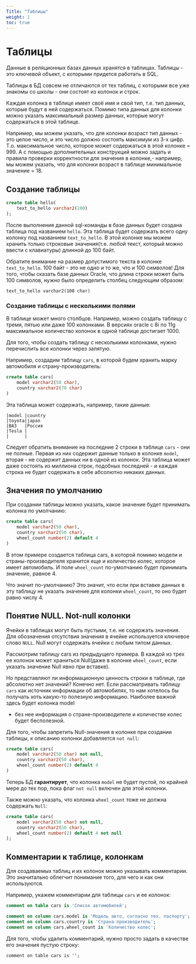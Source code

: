 ```yaml
---
Title: "Таблицы"
weight: 1
toc: true
---
```


# Таблицы

Данные в реляционных базах данных хранятся в таблицах. Таблицы - это
ключевой объект, с которыми придется работать в SQL.

Таблицы в БД совсем не отличаются от тех таблиц, с которыми все уже
знакомы со школы - они состоят из колонок и строк.

Каждая колонка в таблице имеет своё имя и свой тип, т.е. тип данных,
которые будут в ней содержаться. Помимо типа данных для колонки можно
указать максимальный размер данных, которые могут содержаться в этой
таблице.

Например, мы можем указать, что для колонки возраст тип данных - это
целое число, и это число должно состоять максимум из 3-х цифр. Т.о.
максимальное число, которое может содержаться в этой колонке = 999. А с
помощью дополнительных конструкций можно задать и правила проверки
корректности для значения в колонке,- например, мы можем указать, что
для колонки возраст в таблице минимальное значение = 18.

## Создание таблицы

```sql
create table hello(
    text_to_hello varchar2(100)
);
```

После выполнения данной sql-команды в базе данных будет создана таблица
под названием `hello`. Эта таблица будет содержать всего одну колонку
под названием `text_to_hello`. В этой колонке мы можем хранить только
строковые значения(т.е. любой текст, который можно ввести с клавиатуры)
длинной до 100 байт.

Обратите внимание на размер допустимого текста в колонке
`text_to_hello`. 100 байт - это не одно и то же, что и 100 символов! Для
того, чтобы сказать базе данных Oracle, что длина строки может быть 100
символов, нужно было определить столбец следующим образом:

    text_to_hello varchar2(100 char)

### Создание таблицы с несколькими полями

В таблице может много столбцов. Например, можно создать таблицу с тремя,
пятью или даже 100 колонками. В версиях oracle с 8i по 11g максимальное
количество колонок в одной таблице достигает 1000.

Для того, чтобы создать таблицу с несколькими колонками, нужно
перечислить все колонки через запятую.

Например, создадим таблицу `cars`, в которой будем хранить марку
автомобиля и страну-производитель:

```sql
create table cars(
    model varchar2(50 char),
    country varchar2(70 char)
)
```

Эта таблица может содержать, например, такие данные:

    |model |country
    |toyota|japan
    |ВАЗ   |Россия
    |Tesla |
    |      |

Следует обратить внимание на последние 2 строки в таблице `cars` - они
не полные. Первая из них содержит данные только в колонке `model`,
вторая - не содержит данных ни в одной из колонок. Эта таблица может
даже состоять из миллиона строк, подобных последней - и каждая строка не
будет содержать в себе абсолютно никаких данных.

## Значения по умолчанию

При создании таблицы можно указать, какое значение будет принимать
колонка по умолчанию:

```sql
create table cars(
    model varchar2(50 char),
    country varchar2(50 char),
    wheel_count number(2) default 4
)
```

В этом примере создается таблица cars, в которой помимо модели и
страны-производителя хранится еще и количество колес, которое имеет
автомобиль. И поле `wheel_count` по-умолчанию будет принимать значение,
равное 4.

Что значит по-умолчанию? Это значит, что если при вставке данных в эту
таблицу не указать значение для колонки `wheel_count`, то оно будет
равно числу 4.

## Понятие NULL. Not-null колонки

Ячейки в таблицах могут быть пустыми, т.е. не содержать значения. Для
обозначения отсутствия значения в ячейке используется ключевое слово
`NULL`. Null могут содержать ячейки с любым типом данных.

Рассмотрим таблицу cars из предыдущего примера. В каждой из трех ее
колонок может храниться Null(даже в колонке `wheel_count`, если указать
значение Null явно при вставке).

Но представляют ли информационную ценность строки в таблице, где
абсолютно нет значений? Конечно нет. Если рассматривать таблицу `cars`
как источник информации об автомобилях, то нам хотелось бы получать хоть
какую-то полезную информацию. Наиболее важной здесь будет колонка model
- без нее информация о стране-производителе и количестве колес будет
бесполезной.

Для того, чтобы запретить Null-значения в колонке при создании таблицы,
к описанию колонки добавляется `not null`:

```sql
create table cars(
    model varchar2(50 char) not null,
    country varchar2(50 char),
    wheel_count number(2) default 4
)
```

Теперь БД **гарантирует**, что колонка `model` не будет пустой, по
крайней мере до тех пор, пока флаг `not null` включен для этой колонки.

Также можно указать, что колонка `wheel_count` тоже не должна содержать
`Null`:

```sql
create table cars(
    model varchar2(50 char) not null,
    country varchar2(50 char),
    wheel_count number(2) default 4 not null
);
```

## Комментарии к таблице, колонкам

Для создаваемых таблиц и их колонок можно указывать комментарии. Это
значитально облегчит понимание того, для чего и как они используются.

Например, укажем комментарии для таблицы `cars` и ее колонок:

```sql
comment on table cars is 'Список автомобилей';

comment on column cars.model is 'Модель авто, согласно тех. паспорту';
comment on column cars.country is 'Страна-производитель';
comment on column cars.wheel_count is 'Количество колес';
```

Для того, чтобы удалить комментарий, нужно просто задать в качестве его
значения пустую строку:

    comment on table cars is '';

